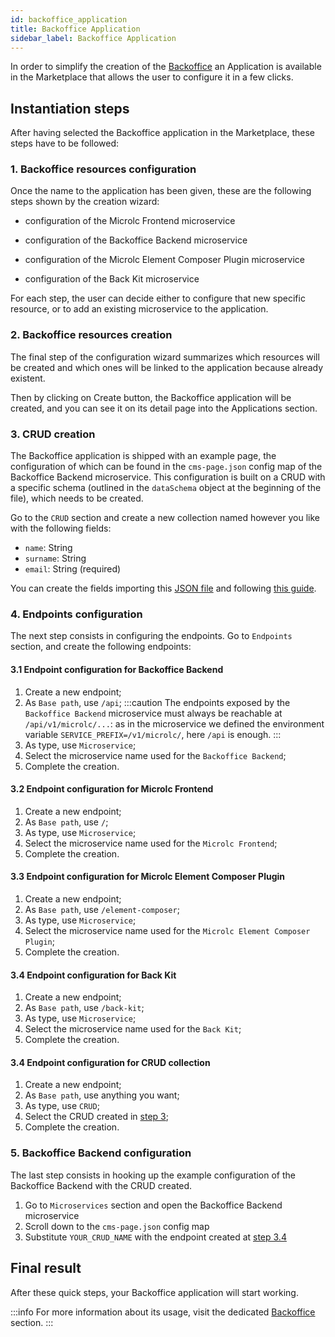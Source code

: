```yaml
---
id: backoffice_application
title: Backoffice Application
sidebar_label: Backoffice Application
---
```


In order to simplify the creation of the [Backoffice](/business_suite/backoffice/overview.md) an Application is 
available in the Marketplace that allows the user to configure it in a few clicks.

## Instantiation steps

After having selected the Backoffice application in the Marketplace, these steps have to be followed:

### 1. Backoffice resources configuration

Once the name to the application has been given, these are the following steps shown by the creation wizard:

* configuration of the Microlc Frontend microservice

* configuration of the Backoffice Backend microservice

* configuration of the Microlc Element Composer Plugin microservice

* configuration of the Back Kit microservice

For each step, the user can decide either to configure that new specific resource, or to add an existing microservice to the application.

### 2. Backoffice resources creation

The final step of the configuration wizard summarizes which resources will be created and which ones will be linked to the 
application because already existent.

Then by clicking on Create button, the Backoffice application will be created, and you can see it on its detail page into the
Applications section.

### 3. CRUD creation

The Backoffice application is shipped with an example page, the configuration of which can be found in the `cms-page.json`
config map of the Backoffice Backend microservice. This configuration is built on a CRUD with a specific schema (outlined
in the `dataSchema` object at the beginning of the file), which needs to be created.

Go to the `CRUD` section and create a new collection named however you like with the following fields:

* `name`: String
* `surname`: String
* `email`: String (required)

You can create the fields importing this <a download target="_blank" href="/docs_files_to_download/backofficeApplicationCrud.json">JSON file</a> 
and following [this guide](/development_suite/api-console/api-design/crud_advanced.md#how-to-create-the-fields-of-your-crud-by-importing-a-json).

### 4. Endpoints configuration

The next step consists in configuring the endpoints. Go to `Endpoints` section, and create the following endpoints:

#### 3.1 Endpoint configuration for Backoffice Backend

1. Create a new endpoint;
2. As `Base path`, use `/api`;
   :::caution
   The endpoints exposed by the `Backoffice Backend` microservice must always be reachable at `/api/v1/microlc/...`:
   as in the microservice we defined the environment variable `SERVICE_PREFIX=/v1/microlc/`, here `/api` is enough.
   :::
3. As type, use `Microservice`;
4. Select the microservice name used for the `Backoffice Backend`;
5. Complete the creation.

#### 3.2 Endpoint configuration for Microlc Frontend

1. Create a new endpoint;
2. As `Base path`, use `/`;
3. As type, use `Microservice`;
4. Select the microservice name used for the `Microlc Frontend`;
5. Complete the creation.

#### 3.3 Endpoint configuration for Microlc Element Composer Plugin

1. Create a new endpoint;
2. As `Base path`, use `/element-composer`;
3. As type, use `Microservice`;
4. Select the microservice name used for the `Microlc Element Composer Plugin`;
5. Complete the creation.

#### 3.4 Endpoint configuration for Back Kit

1. Create a new endpoint;
2. As `Base path`, use `/back-kit`;
3. As type, use `Microservice`;
4. Select the microservice name used for the `Back Kit`;
5. Complete the creation.

#### 3.4 Endpoint configuration for CRUD collection

1. Create a new endpoint;
2. As `Base path`, use anything you want;
3. As type, use `CRUD`;
4. Select the CRUD created in [step 3](#3-crud-creation);
5. Complete the creation.

### 5. Backoffice Backend configuration

The last step consists in hooking up the example configuration of the Backoffice Backend with the CRUD created.

1. Go to `Microservices` section and open the Backoffice Backend microservice
2. Scroll down to the `cms-page.json` config map
3. Substitute `YOUR_CRUD_NAME` with the endpoint created at [step 3.4](#34-endpoint-configuration-for-crud-collection)

## Final result

After these quick steps, your Backoffice application will start working.

:::info
For more information about its usage, visit the dedicated [Backoffice](/business_suite/backoffice/overview.md) section.
:::
